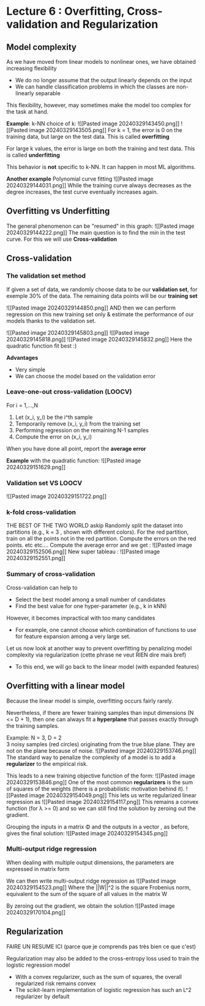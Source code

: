 # Lecture 6 : Overfitting, Cross-validation and Regularization

## Model complexity
As we have moved from linear models to nonlinear ones, we have obtained increasing flexibility 
- We do no longer assume that the output linearly depends on the input
- We can handle classification problems in which the classes are non-linearly separable

This flexibility, however, may sometimes make the model too complex for the task at hand. 

**Example**: 
k-NN choice of k: 
![[Pasted image 20240329143450.png]]
![[Pasted image 20240329143505.png]]
For k = 1, the error is 0 on the training data, but large on the test data. This is called **overfitting** 

For large k values, the error is large on both the training and test data. This is called **underfitting** 

This behavior is **not** specific to k-NN. It can happen in most ML algorithms. 

**Another example** 
Polynomial curve fitting 
![[Pasted image 20240329144031.png]]
While the training curve always decreases as the degree increases, the test curve eventually increases again. 

## Overfitting vs Underfitting 
The general phenomenon can be "resumed" in this graph: 
![[Pasted image 20240329144222.png]]
The main question is to find the *min* in the test curve. For this we will use **Cross-validation** 

## Cross-validation 

### The validation set method
If given a set of data, we randomly choose data to be our **validation set**, for exemple 30% of the data. The remaining data points will be our **training set** 

![[Pasted image 20240329144850.png]]
AND then we can perform regression on this new training set only & estimate the performance of our models thanks to the validation set. 

![[Pasted image 20240329145803.png]]
![[Pasted image 20240329145818.png]]
![[Pasted image 20240329145832.png]]
Here the quadratic function fit best :) 

**Advantages** 
- Very simple 
- We can choose the model based on the validation error

### Leave-one-out cross-validation (LOOCV)
For i = 1,...,N
1. Let (x_i, y_i) be the i^th sample
2. Temporarily remove (x_i, y_i) from the training set 
3. Performing regression on the remaining N-1 samples
4. Compute the error on (x_i, y_i)

When you have done all point, report the **average error** 

**Example** with the quadratic function: 
![[Pasted image 20240329151629.png]]

### Validation set VS LOOCV
![[Pasted image 20240329151722.png]]


### k-fold cross-validation  
THE BEST OF THE TWO WORLD askip
Randomly split the dataset into partitions (e.g., k = 3 , shown with different colors).
For the red partition, train on all the points not in the red partition. Compute the errors on the red points.
etc etc....
Compute the average error and we get : 
![[Pasted image 20240329152506.png]]
New super tableau : 
![[Pasted image 20240329152551.png]]

### Summary of cross-validation 
Cross-validation can help to
- Select the best model among a small number of candidates
- Find the best value for one hyper-parameter (e.g., k in kNN)

However, it becomes impractical with too many candidates
- For example, one cannot choose which combination of functions to use for feature expansion among a very large set. 

Let us now look at another way to prevent overfitting by penalizing model complexity via regularization (cette phrase ne veut RIEN dire mais bref)
- To this end, we will go back to the linear model (with expanded features)

## Overfitting with a linear model 
Because the linear model is simple, overfitting occurs fairly rarely. 

Nevertheless, if there are fewer training samples than input dimensions (N <= D + 1), then one can always fit a **hyperplane** that passes exactly through the training samples. 

Example: N = 3, D = 2  
3 noisy samples (red circles) originating from the true blue plane. They are not on the plane because of noise. 
![[Pasted image 20240329153746.png]]
The standard way to penalize the complexity of a model is to add a **regularizer** to the empirical risk. 

This leads to a new training objective function of the form: 
![[Pasted image 20240329153846.png]]
One of the most common **regularizers** is the sum of squares of the weights (there is a probabilistic motivation behind it).
![[Pasted image 20240329154049.png]]
This lets us write regularized linear regression as
![[Pasted image 20240329154117.png]]
This remains a convex function (for λ >= 0) and so we can still find the solution by zeroing out the gradient. 

Grouping the inputs in a matrix Φ and the outputs in a vector , as before, gives the final solution: 
![[Pasted image 20240329154345.png]]

### Multi-output ridge regression
When dealing with multiple output dimensions, the parameters are expressed in matrix form

We can then write multi-output ridge regression as
![[Pasted image 20240329154523.png]]
Where the ||W||^2 is the square Frobenius norm, equivalent to the sum of the square of all values in the matrix W

By zeroing out the gradient, we obtain the solution
![[Pasted image 20240329170104.png]]

## Regularization 

FAIRE UN RESUME ICI (parce que je comprends pas très bien ce que c'est)

Regularization may also be added to the cross-entropy loss used to train the logistic regression model
- With a convex regularizer, such as the sum of squares, the overall regularized risk remains convex
- The scikit-learn implementation of logistic regression has such an L^2 regularizer by default